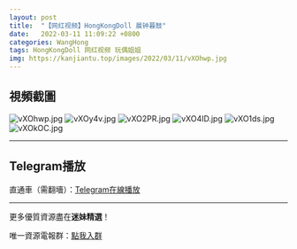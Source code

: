 ```yaml
---
layout: post
title:  "【网红视频】HongKongDoll 晨钟暮鼓"
date:   2022-03-11 11:09:22 +0800
categories: WangHong
tags: HongKongDoll 网红视频 玩偶姐姐
img: https://kanjiantu.top/images/2022/03/11/vXOhwp.jpg
---
```



## 視頻截圖


![vXOhwp.jpg](https://kanjiantu.top/images/2022/03/11/vXOhwp.jpg)
![vXOy4v.jpg](https://kanjiantu.top/images/2022/03/11/vXOy4v.jpg)
![vXO2PR.jpg](https://kanjiantu.top/images/2022/03/11/vXO2PR.jpg)
![vXO4ID.jpg](https://kanjiantu.top/images/2022/03/11/vXO4ID.jpg)
![vXO1ds.jpg](https://kanjiantu.top/images/2022/03/11/vXO1ds.jpg)
![vXOkOC.jpg](https://kanjiantu.top/images/2022/03/11/vXOkOC.jpg)


* * *
## Telegram播放

直通車（需翻墻）：[Telegram在線播放](https://t.me/mimeijingxuan/20)

* * *
更多優質資源盡在**迷妹精選**！

唯一資源電報群：[點我入群](https://t.me/mimeijingxuan)


